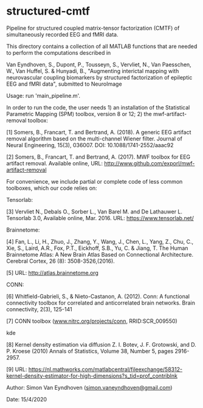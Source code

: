 # structured-cmtf
Pipeline for structured coupled matrix-tensor factorization (CMTF) of simultaneously recorded EEG and fMRI data.

This directory contains a collection of all MATLAB functions that are needed to perform the computations described in

Van Eyndhoven, S., Dupont, P., Tousseyn, S., Vervliet, N., Van Paesschen, W., Van Huffel, S. & Hunyadi, B., 
"Augmenting interictal mapping with neurovascular coupling biomarkers by structured factorization of epileptic EEG and fMRI data", 
submitted to NeuroImage

Usage: run 'main_pipeline.m'.

In order to run the code, the user needs 1) an installation of the Statistical Parametric Mapping (SPM) toolbox, version 8 or 12; 2) the mwf-artifact-removal toolbox:

[1] Somers, B., Francart, T. and Bertrand, A. (2018). A generic EEG artifact removal algorithm based on the multi-channel Wiener filter. Journal of Neural Engineering, 15(3), 036007. DOI: 10.1088/1741-2552/aaac92 

[2] Somers, B., Francart, T. and Bertrand, A. (2017). MWF toolbox for EEG artifact removal. Available online, URL: http://www.github.com/exporl/mwf-artifact-removal


For convenience, we include partial or complete code of less common toolboxes, which our code relies on:

Tensorlab: 

[3] Vervliet N., Debals O., Sorber L., Van Barel M. and De Lathauwer L. Tensorlab 3.0, Available online, Mar. 2016. URL: https://www.tensorlab.net/

Brainnetome:

[4] Fan, L., Li, H., Zhuo, J., Zhang, Y., Wang, J., Chen, L., Yang, Z., Chu, C., Xie, S., Laird, A.R., Fox, P.T., Eickhoff, S.B., Yu, C. & Jiang, T. The Human Brainnetome Atlas: A New Brain Atlas Based on Connectional Architecture. Cerebral Cortex, 26 (8): 3508-3526,(2016). 

[5] URL: http://atlas.brainnetome.org

CONN:

[6] Whitfield-Gabrieli, S., & Nieto-Castanon, A. (2012). Conn: A functional connectivity toolbox for correlated and anticorrelated brain networks. Brain connectivity, 2(3), 125-141

[7] CONN toolbox (www.nitrc.org/projects/conn, RRID:SCR_009550)

kde

[8] Kernel density estimation via diffusion Z. I. Botev, J. F. Grotowski, and D. P. Kroese (2010) Annals of Statistics, Volume 38, Number 5, pages 2916-2957.

[9] URL: https://nl.mathworks.com/matlabcentral/fileexchange/58312-kernel-density-estimator-for-high-dimensions?s_tid=prof_contriblnk

Author: Simon Van Eyndhoven (simon.vaneyndhoven@gmail.com)

Date: 15/4/2020
